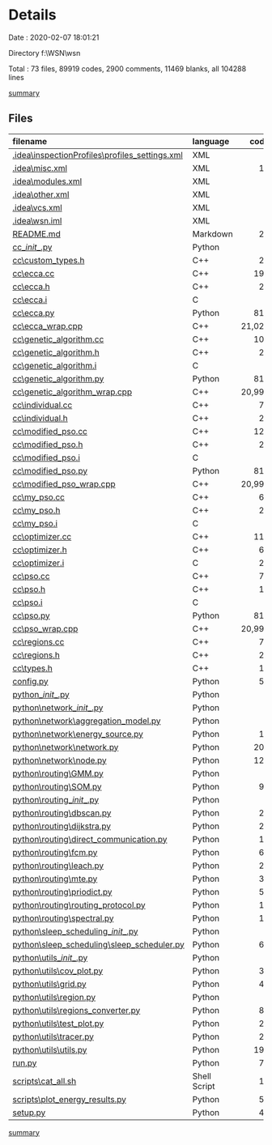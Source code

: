 # Details

Date : 2020-02-07 18:01:21

Directory f:\WSN\wsn

Total : 73 files,  89919 codes, 2900 comments, 11469 blanks, all 104288 lines

[summary](results.md)

## Files
| filename | language | code | comment | blank | total |
| :--- | :--- | ---: | ---: | ---: | ---: |
| [.idea\inspectionProfiles\profiles_settings.xml](file:///f%3A/WSN/wsn/.idea/inspectionProfiles/profiles_settings.xml) | XML | 6 | 0 | 0 | 6 |
| [.idea\misc.xml](file:///f%3A/WSN/wsn/.idea/misc.xml) | XML | 10 | 0 | 0 | 10 |
| [.idea\modules.xml](file:///f%3A/WSN/wsn/.idea/modules.xml) | XML | 8 | 0 | 0 | 8 |
| [.idea\other.xml](file:///f%3A/WSN/wsn/.idea/other.xml) | XML | 8 | 0 | 0 | 8 |
| [.idea\vcs.xml](file:///f%3A/WSN/wsn/.idea/vcs.xml) | XML | 6 | 0 | 0 | 6 |
| [.idea\wsn.iml](file:///f%3A/WSN/wsn/.idea/wsn.iml) | XML | 8 | 0 | 0 | 8 |
| [README.md](file:///f%3A/WSN/wsn/README.md) | Markdown | 20 | 0 | 12 | 32 |
| [cc\__init__.py](file:///f%3A/WSN/wsn/cc/__init__.py) | Python | 0 | 0 | 1 | 1 |
| [cc\custom_types.h](file:///f%3A/WSN/wsn/cc/custom_types.h) | C++ | 24 | 2 | 6 | 32 |
| [cc\ecca.cc](file:///f%3A/WSN/wsn/cc/ecca.cc) | C++ | 199 | 13 | 39 | 251 |
| [cc\ecca.h](file:///f%3A/WSN/wsn/cc/ecca.h) | C++ | 28 | 6 | 13 | 47 |
| [cc\ecca.i](file:///f%3A/WSN/wsn/cc/ecca.i) | C | 6 | 0 | 3 | 9 |
| [cc\ecca.py](file:///f%3A/WSN/wsn/cc/ecca.py) | Python | 813 | 22 | 358 | 1,193 |
| [cc\ecca_wrap.cpp](file:///f%3A/WSN/wsn/cc/ecca_wrap.cpp) | C++ | 21,020 | 499 | 2,325 | 23,844 |
| [cc\genetic_algorithm.cc](file:///f%3A/WSN/wsn/cc/genetic_algorithm.cc) | C++ | 109 | 9 | 30 | 148 |
| [cc\genetic_algorithm.h](file:///f%3A/WSN/wsn/cc/genetic_algorithm.h) | C++ | 24 | 7 | 10 | 41 |
| [cc\genetic_algorithm.i](file:///f%3A/WSN/wsn/cc/genetic_algorithm.i) | C | 6 | 0 | 3 | 9 |
| [cc\genetic_algorithm.py](file:///f%3A/WSN/wsn/cc/genetic_algorithm.py) | Python | 811 | 22 | 357 | 1,190 |
| [cc\genetic_algorithm_wrap.cpp](file:///f%3A/WSN/wsn/cc/genetic_algorithm_wrap.cpp) | C++ | 20,990 | 499 | 2,322 | 23,811 |
| [cc\individual.cc](file:///f%3A/WSN/wsn/cc/individual.cc) | C++ | 72 | 26 | 17 | 115 |
| [cc\individual.h](file:///f%3A/WSN/wsn/cc/individual.h) | C++ | 29 | 16 | 14 | 59 |
| [cc\modified_pso.cc](file:///f%3A/WSN/wsn/cc/modified_pso.cc) | C++ | 121 | 12 | 28 | 161 |
| [cc\modified_pso.h](file:///f%3A/WSN/wsn/cc/modified_pso.h) | C++ | 21 | 7 | 8 | 36 |
| [cc\modified_pso.i](file:///f%3A/WSN/wsn/cc/modified_pso.i) | C | 6 | 0 | 3 | 9 |
| [cc\modified_pso.py](file:///f%3A/WSN/wsn/cc/modified_pso.py) | Python | 811 | 22 | 357 | 1,190 |
| [cc\modified_pso_wrap.cpp](file:///f%3A/WSN/wsn/cc/modified_pso_wrap.cpp) | C++ | 20,990 | 499 | 2,322 | 23,811 |
| [cc\my_pso.cc](file:///f%3A/WSN/wsn/cc/my_pso.cc) | C++ | 61 | 2 | 17 | 80 |
| [cc\my_pso.h](file:///f%3A/WSN/wsn/cc/my_pso.h) | C++ | 26 | 7 | 9 | 42 |
| [cc\my_pso.i](file:///f%3A/WSN/wsn/cc/my_pso.i) | C | 6 | 0 | 3 | 9 |
| [cc\optimizer.cc](file:///f%3A/WSN/wsn/cc/optimizer.cc) | C++ | 118 | 5 | 26 | 149 |
| [cc\optimizer.h](file:///f%3A/WSN/wsn/cc/optimizer.h) | C++ | 66 | 18 | 24 | 108 |
| [cc\optimizer.i](file:///f%3A/WSN/wsn/cc/optimizer.i) | C | 22 | 0 | 5 | 27 |
| [cc\pso.cc](file:///f%3A/WSN/wsn/cc/pso.cc) | C++ | 73 | 2 | 23 | 98 |
| [cc\pso.h](file:///f%3A/WSN/wsn/cc/pso.h) | C++ | 19 | 3 | 6 | 28 |
| [cc\pso.i](file:///f%3A/WSN/wsn/cc/pso.i) | C | 6 | 0 | 3 | 9 |
| [cc\pso.py](file:///f%3A/WSN/wsn/cc/pso.py) | Python | 811 | 22 | 357 | 1,190 |
| [cc\pso_wrap.cpp](file:///f%3A/WSN/wsn/cc/pso_wrap.cpp) | C++ | 20,990 | 499 | 2,322 | 23,811 |
| [cc\regions.cc](file:///f%3A/WSN/wsn/cc/regions.cc) | C++ | 70 | 16 | 20 | 106 |
| [cc\regions.h](file:///f%3A/WSN/wsn/cc/regions.h) | C++ | 25 | 3 | 10 | 38 |
| [cc\types.h](file:///f%3A/WSN/wsn/cc/types.h) | C++ | 17 | 0 | 5 | 22 |
| [config.py](file:///f%3A/WSN/wsn/config.py) | Python | 57 | 110 | 20 | 187 |
| [python\__init__.py](file:///f%3A/WSN/wsn/python/__init__.py) | Python | 0 | 0 | 1 | 1 |
| [python\network\__init__.py](file:///f%3A/WSN/wsn/python/network/__init__.py) | Python | 0 | 0 | 1 | 1 |
| [python\network\aggregation_model.py](file:///f%3A/WSN/wsn/python/network/aggregation_model.py) | Python | 8 | 4 | 6 | 18 |
| [python\network\energy_source.py](file:///f%3A/WSN/wsn/python/network/energy_source.py) | Python | 19 | 0 | 7 | 26 |
| [python\network\network.py](file:///f%3A/WSN/wsn/python/network/network.py) | Python | 206 | 61 | 54 | 321 |
| [python\network\node.py](file:///f%3A/WSN/wsn/python/network/node.py) | Python | 125 | 20 | 29 | 174 |
| [python\routing\GMM.py](file:///f%3A/WSN/wsn/python/routing/GMM.py) | Python | 9 | 6 | 3 | 18 |
| [python\routing\SOM.py](file:///f%3A/WSN/wsn/python/routing/SOM.py) | Python | 94 | 54 | 22 | 170 |
| [python\routing\__init__.py](file:///f%3A/WSN/wsn/python/routing/__init__.py) | Python | 0 | 0 | 1 | 1 |
| [python\routing\dbscan.py](file:///f%3A/WSN/wsn/python/routing/dbscan.py) | Python | 28 | 30 | 15 | 73 |
| [python\routing\dijkstra.py](file:///f%3A/WSN/wsn/python/routing/dijkstra.py) | Python | 27 | 36 | 9 | 72 |
| [python\routing\direct_communication.py](file:///f%3A/WSN/wsn/python/routing/direct_communication.py) | Python | 10 | 4 | 5 | 19 |
| [python\routing\fcm.py](file:///f%3A/WSN/wsn/python/routing/fcm.py) | Python | 65 | 60 | 17 | 142 |
| [python\routing\leach.py](file:///f%3A/WSN/wsn/python/routing/leach.py) | Python | 29 | 13 | 9 | 51 |
| [python\routing\mte.py](file:///f%3A/WSN/wsn/python/routing/mte.py) | Python | 39 | 21 | 7 | 67 |
| [python\routing\priodict.py](file:///f%3A/WSN/wsn/python/routing/priodict.py) | Python | 59 | 2 | 7 | 68 |
| [python\routing\routing_protocol.py](file:///f%3A/WSN/wsn/python/routing/routing_protocol.py) | Python | 16 | 8 | 7 | 31 |
| [python\routing\spectral.py](file:///f%3A/WSN/wsn/python/routing/spectral.py) | Python | 12 | 0 | 7 | 19 |
| [python\sleep_scheduling\__init__.py](file:///f%3A/WSN/wsn/python/sleep_scheduling/__init__.py) | Python | 0 | 0 | 1 | 1 |
| [python\sleep_scheduling\sleep_scheduler.py](file:///f%3A/WSN/wsn/python/sleep_scheduling/sleep_scheduler.py) | Python | 63 | 24 | 17 | 104 |
| [python\utils\__init__.py](file:///f%3A/WSN/wsn/python/utils/__init__.py) | Python | 0 | 0 | 1 | 1 |
| [python\utils\cov_plot.py](file:///f%3A/WSN/wsn/python/utils/cov_plot.py) | Python | 34 | 11 | 13 | 58 |
| [python\utils\grid.py](file:///f%3A/WSN/wsn/python/utils/grid.py) | Python | 43 | 31 | 12 | 86 |
| [python\utils\region.py](file:///f%3A/WSN/wsn/python/utils/region.py) | Python | 9 | 6 | 4 | 19 |
| [python\utils\regions_converter.py](file:///f%3A/WSN/wsn/python/utils/regions_converter.py) | Python | 81 | 22 | 20 | 123 |
| [python\utils\test_plot.py](file:///f%3A/WSN/wsn/python/utils/test_plot.py) | Python | 23 | 10 | 13 | 46 |
| [python\utils\tracer.py](file:///f%3A/WSN/wsn/python/utils/tracer.py) | Python | 28 | 8 | 11 | 47 |
| [python\utils\utils.py](file:///f%3A/WSN/wsn/python/utils/utils.py) | Python | 197 | 19 | 40 | 256 |
| [run.py](file:///f%3A/WSN/wsn/run.py) | Python | 74 | 2 | 23 | 99 |
| [scripts\cat_all.sh](file:///f%3A/WSN/wsn/scripts/cat_all.sh) | Shell Script | 10 | 1 | 3 | 14 |
| [scripts\plot_energy_results.py](file:///f%3A/WSN/wsn/scripts/plot_energy_results.py) | Python | 57 | 94 | 18 | 169 |
| [setup.py](file:///f%3A/WSN/wsn/setup.py) | Python | 41 | 5 | 8 | 54 |

[summary](results.md)